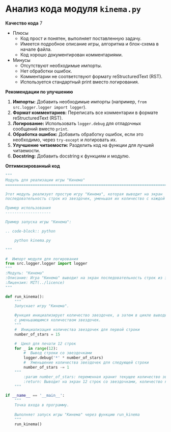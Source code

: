 # Анализ кода модуля `kinema.py`

**Качество кода**
7
-  Плюсы
    - Код прост и понятен, выполняет поставленную задачу.
    - Имеется подробное описание игры, алгоритма и блок-схема в начале файла.
    - Код хорошо документирован комментариями.
-  Минусы
    - Отсутствуют необходимые импорты.
    - Нет обработки ошибок.
    - Комментарии не соответствуют формату reStructuredText (RST).
    - Используется стандартный print вместо логирования.

**Рекомендации по улучшению**
1.  **Импорты:** Добавить необходимые импорты (например, `from src.logger.logger import logger`).
2.  **Формат комментариев:** Переписать все комментарии в формате reStructuredText (RST).
3.  **Логирование:** Использовать `logger.debug` для отладочных сообщений вместо `print`.
4.  **Обработка ошибок:** Добавить обработку ошибок, если это необходимо, через `try-except` и логировать их.
5.  **Улучшение читаемости:** Разделить код на функции для лучшей читаемости.
6.  **Docstring:** Добавить docstring к функциям и модулю.

**Оптимизированный код**
```python
"""
Модуль для реализации игры "Кинема"
=========================================================================================

Этот модуль реализует простую игру "Кинема", которая выводит на экран
последовательность строк из звездочек, уменьшая их количество с каждой строкой.

Пример использования
--------------------

Пример запуска игры "Кинема":

.. code-block:: python

    python kinema.py

"""

#  Импорт модуля для логирования
from src.logger.logger import logger
"""
:Модуль: "Кинема"
:Описание: Игра "Кинема" выводит на экран последовательность строк из звездочек, уменьшая их количество с каждой строкой.
:Лицензия: MIT(../licence)
"""

def run_kinema():
    """
    Запускает игру "Кинема".

    Функция инициализирует количество звездочек, а затем в цикле выводит строки
    с уменьшающимся количеством звездочек.
    """
    #  Инициализация количества звездочек для первой строки
    number_of_stars = 15

    #  Цикл для печати 12 строк
    for _ in range(12):
        #  Вывод строки со звездочками
        logger.debug('*' * number_of_stars)
        #  Уменьшение количества звездочек для следующей строки
        number_of_stars -= 1
    """
        :param number_of_stars: переменная хранит текущее количество звездочек для печати.
        :return: Выводит на экран 12 строк со звездочками, количество которых уменьшается с каждой строкой.
    """

if __name__ == '__main__':
    """
    Точка входа в программу.
    
    Выполняет запуск игры "Кинема" через функцию run_kinema
    """
    run_kinema()
```